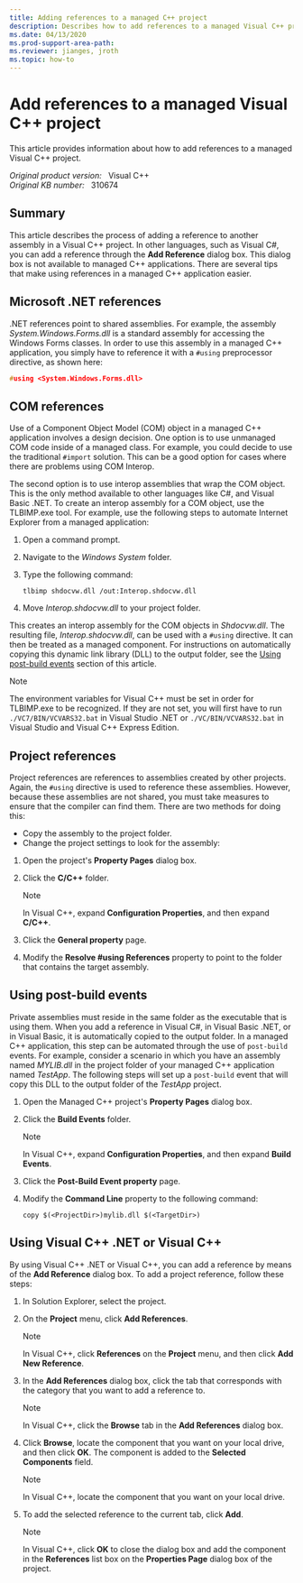 ```yaml
---
title: Adding references to a managed C++ project
description: Describes how to add references to a managed Visual C++ project.
ms.date: 04/13/2020
ms.prod-support-area-path: 
ms.reviewer: jianges, jroth 
ms.topic: how-to
---
```

# Add references to a managed Visual C++ project  

This article provides information about how to add references to a managed Visual C++ project.

_Original product version:_ &nbsp; Visual C++  
_Original KB number:_ &nbsp; 310674

## Summary

This article describes the process of adding a reference to another assembly in a Visual C++ project. In other languages, such as Visual C#, you can add a reference through the **Add Reference** dialog box. This dialog box is not available to managed C++ applications. There are several tips that make using references in a managed C++ application easier.

## Microsoft .NET references

.NET references point to shared assemblies. For example, the assembly *System.Windows.Forms.dll* is a standard assembly for accessing the Windows Forms classes. In order to use this assembly in a managed C++ application, you simply have to reference it with a `#using` preprocessor directive, as shown here:

```cpp
#using <System.Windows.Forms.dll>
```

## COM references

Use of a Component Object Model (COM) object in a managed C++ application involves a design decision. One option is to use unmanaged COM code inside of a managed class. For example, you could decide to use the traditional `#import` solution. This can be a good option for cases where there are problems using COM Interop.

The second option is to use interop assemblies that wrap the COM object. This is the only method available to other languages like C#, and Visual Basic .NET. To create an interop assembly for a COM object, use the TLBIMP.exe tool. For example, use the following steps to automate Internet Explorer from a managed application:

1. Open a command prompt.
2. Navigate to the *Windows System* folder.
3. Type the following command:

    ```console
    tlbimp shdocvw.dll /out:Interop.shdocvw.dll
    ```

4. Move *Interop.shdocvw.dll* to your project folder.

This creates an interop assembly for the COM objects in *Shdocvw.dll*. The resulting file, *Interop.shdocvw.dll*, can be used with a `#using` directive. It can then be treated as a managed component. For instructions on automatically copying this dynamic link library (DLL) to the output folder, see the [Using post-build events](#using-post-build-events) section of this article.

> [!NOTE]
> The environment variables for Visual C++ must be set in order for TLBIMP.exe to be recognized. If they are not set, you will first have to run `./VC7/BIN/VCVARS32.bat` in Visual Studio .NET or `./VC/BIN/VCVARS32.bat` in Visual Studio and Visual C++ Express Edition.

## Project references

Project references are references to assemblies created by other projects. Again, the `#using` directive is used to reference these assemblies. However, because these assemblies are not shared, you must take measures to ensure that the compiler can find them. There are two methods for doing this:

- Copy the assembly to the project folder.
- Change the project settings to look for the assembly:

1. Open the project's **Property Pages** dialog box.
2. Click the **C/C++** folder.

    > [!NOTE]
    > In Visual C++, expand **Configuration Properties**, and then expand **C/C++**.

3. Click the **General property** page.
4. Modify the **Resolve #using References** property to point to the folder that contains the target assembly.

## Using post-build events

Private assemblies must reside in the same folder as the executable that is using them. When you add a reference in Visual C#, in Visual Basic .NET, or in Visual Basic, it is automatically copied to the output folder. In a managed C++ application, this step can be automated through the use of `post-build` events. For example, consider a scenario in which you have an assembly named *MYLIB.dll* in the project folder of your managed C++ application named *TestApp*. The following steps will set up a `post-build` event that will copy this DLL to the output folder of the *TestApp* project.

1. Open the Managed C++ project's **Property Pages** dialog box.
2. Click the **Build Events** folder.

    > [!NOTE]
    > In Visual C++, expand **Configuration Properties**, and then expand **Build Events**.

3. Click the **Post-Build Event property** page.
4. Modify the **Command Line** property to the following command:

    ```console
    copy $(<ProjectDir>)mylib.dll $(<TargetDir>)  
    ```

## Using Visual C++ .NET or Visual C++

By using Visual C++ .NET or Visual C++, you can add a reference by means of the **Add Reference** dialog box. To add a project reference, follow these steps:

1. In Solution Explorer, select the project.
2. On the **Project** menu, click **Add References**.

    > [!NOTE]
    > In Visual C++, click **References** on the **Project** menu, and then click **Add New Reference**.

3. In the **Add References** dialog box, click the tab that corresponds with the category that you want to add a reference to.

    > [!NOTE]
    > In Visual C++, click the **Browse** tab in the **Add References** dialog box.

4. Click **Browse**, locate the component that you want on your local drive, and then click **OK**. The component is added to the **Selected Components** field.

    > [!NOTE]
    > In Visual C++, locate the component that you want on your local drive.

5. To add the selected reference to the current tab, click **Add**.

    > [!NOTE]
    > In Visual C++, click **OK** to close the dialog box and add the component in the **References** list box on the **Properties Page** dialog box of the project.
